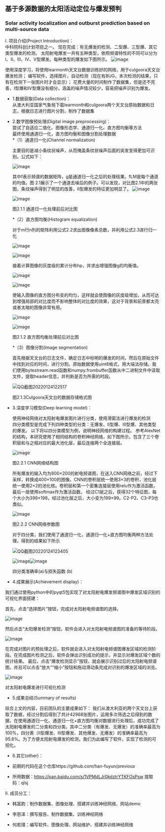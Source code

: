 ## 基于多源数据的太阳活动定位与爆发预判

### Solar activity localization and outburst prediction based on multi-source data

Ⅰ. 项目介绍(Project Introduction)：  
   中科院科创计划项目之一。
   现在完成：有无爆发的检测、二型爆、三型爆、其它类型爆发的检测。
   太阳射电爆发一共有五种类型，依照频谱特性的不同可以分为I、II、III、IV、V型爆发。每种类型的爆发如下图所示。
   ![image](https://user-images.githubusercontent.com/51266570/150719173-14f03ae5-09b1-4273-ae0b-2ba004c7b89c.png)
   
   使用深度学习，将使用learmonth天文台数据训练好的网络，用于culgoora天文台爆发检测； 
   编写软件，选择图片，自动检测（现在有BUG，本次检测的结果，只有在检测下一张图片时才会显示）； 
   花费大量的时间制作了数据集，但是还不完善，I型爆和IV型爆没有细分，涵盖的噪声情况较少，容易把噪声识别为爆发。

   * 1.数据获取(Data collection)：  
     从澳大利亚国家气象局下载learmonth和culgoora两个天文台原始数据和日志，根据日志进行图片分割，制作了数据集  
   * 2.数字图像预处理(Digital image preprocessing)：  
     尝试了自适应二值化、图像形态学、通道归一化、直方图均衡等方法  
     最终使用通道归一化，直方图均衡和图像分割处理数据  
     *（1）通道归一化(Channel normalization)
     
     主要目的是减小条纹状噪声，从而掩盖条纹状噪声后面的突发变得更加可识别。公式如下：
     
     ![image](https://user-images.githubusercontent.com/51266570/150720319-a3a013b9-d117-48bb-9e88-1b8e16663991.png)
     
      其中f表示频谱的数据矩阵，g是通道归一化之后的处理结果。fLM是每个通道的均值。图 2.1展示了一个通道去噪后的例子。可以发现，对比图2.1中的两张图，条纹噪声得到了明显的改善，II型爆发的特征更加明显了。
      ![image](https://user-images.githubusercontent.com/51266570/150720934-30b8d808-48a6-42fb-ba82-89f6569a780f.png)
      
      ![image](https://user-images.githubusercontent.com/51266570/150721085-3d9c32de-6e05-4641-aab0-ed201fca24d2.png)

       图2.1.1 通道归一化处理前后对比图
       
      *（2）直方图均衡(Histogram equalization)
      
      对于m行n列的矩阵利用公式2.2求出图像像素总数，并利用公式2.3进行归一化
      
      ![image](https://user-images.githubusercontent.com/51266570/150720768-7b75376a-6919-4382-91b1-37d1c5ddda35.png)
      
      ![image](https://user-images.githubusercontent.com/51266570/150720802-b851ab5a-1a25-4b3e-98ab-be16bc9c8d7f.png)
      
      接着计算图像的灰度级的累计分布hp，并求出增强图像g的均衡值。
      
      ![image](https://user-images.githubusercontent.com/51266570/150720833-cfb178a6-dce1-4f1b-b3b4-375f151e3628.png)
      
      ![image](https://user-images.githubusercontent.com/51266570/150720842-25c395e5-ca96-477a-800d-45a61730b62c.png)
      
      使输入图像的直方图分布变的均匀，这样就会使图像的灰度级增加，从而可达到增强局部的对比度而不影响整体的对比度的效果，这对于背景和前景都太亮或者太暗的图像非常有用。
      
      ![image](https://user-images.githubusercontent.com/51266570/150721177-a80c6ff1-81f5-454c-8d08-5a3e1024162d.png)
      
      ![image](https://user-images.githubusercontent.com/51266570/150721194-6bb1ad3b-9b2a-42bc-9b23-2cde144e1aab.png)

      图2.1.2 直方图均衡处理前后对比图
      
      *（3）图像分割(Image segmentation)
      
      首先根据天文台的日志文件，确定日志中标明的爆发的时间，然后在原始文件中找到对应的时间，进行分割。原始数据使用uint8格式，用大端法存储。我们使用bytestream.read函数和numpy.frombuffer函数从中二进制文件中读取文件，提取header信息，并判断是否为所需的时段。
      
      
      ![QQ截图20220124122517](https://user-images.githubusercontent.com/51266570/150721886-5a518c36-7824-4680-9426-1f9a89001afd.png)
      
      图2.1.3Culgoora天文台的数据存储格式图
      


   * 3.深度学习模型(Deep learning model)：
   
     使用神经网络对太阳射电爆发图片进行分类，使用滑窗法进行爆发的检测  
     四分类模型是完成下列四种类型的分类：无爆发、II型爆、III型爆、其他类型的爆发。
     以下将以四分类模型为例，说明神经网络的构建过程。
     参考AlexNet的结构，本研究使用了相同结构的卷积神经网络，如下图所示，包含了三个卷积层和与之相对应的最大池化层，最后连接两个全连接层。
     
     ![image](https://user-images.githubusercontent.com/51266570/150722055-f69994db-fdc7-463f-9724-311a96aac934.png)
     
     图2.2.1 CNN网络结构图
     
     所有爆发的输入均为800×200的射电频谱图，在送入CNN网络之前，经过下采样，转换成400×100的图像。CNN的卷积层统一使用3×3的卷积，池化层统一使用2×2的池化核。卷积层和第一个密集连接层使用relu作为激活函数，最后一层使用softmax作为激活函数。
     经过C1层之后，获得32个特征图，每个大小为398×198，经过池化层之后，大小变为199×99。C2-P2、C3-P3也类似。
     
     ![image](https://user-images.githubusercontent.com/51266570/150722252-94ab4999-7901-4967-95bb-86d65bf0b898.png)

     图2.2.2 CNN网络参数图
     
     对于四分类，我们使用了通道归一化，通道归一化+直方图均衡两种方法处理，得到的结果如下所示
     
     ![QQ截图20220124123405](https://user-images.githubusercontent.com/51266570/150722610-e59ed31b-3a80-4260-89c2-845d2a0e1d6d.png)
     
     ![image](https://user-images.githubusercontent.com/51266570/150722635-ce82c03e-fb4d-40a2-8880-f94909787419.png)![image](https://user-images.githubusercontent.com/51266570/150722648-54f20665-f62d-4d2e-9ea0-a00e06b4926d.png)
     
     四分类准确率(a)与损失函数 (b)

   * 4.成果展示(Achievement display)： 
   
   我们通过使用python中的pyqt5包实现了对太阳射电爆发频谱图中爆发区域识别的可视化界面搭建：
   
   首先，点击“选择图片”按钮，完成对太阳射电频谱图的选择。
   
   ![image](https://user-images.githubusercontent.com/51266570/150722803-6479f6a6-b0ed-43b2-89a8-076af3602d6a.png)
   
   然后点击“太阳爆发检测”按钮，软件会进入对太阳射电频谱图的准备的等待阶段。
   
   ![image](https://user-images.githubusercontent.com/51266570/150722808-ccdbb8bf-a55c-4bc1-94f6-5c21e38d91e7.png)

   在完成对图片的预处理之后，软件就会进入对太阳射电频谱图爆发区域的检测阶段。在完成图片检测之后，软件会弹出识别成功的提示，并显示对爆发区域个数的统计结果。
   最后，点击“爆发检测显示”按钮，就会展示识别过后的太阳射电频谱图，并且可以点击“放大”“缩小”按钮和拖动滑动条完成对识别的爆发区域的浏览。
   
   ![image](https://user-images.githubusercontent.com/67349250/150627222-cb874f11-a02a-455b-b472-ee2d30c6ae33.png)
   
   对太阳射电爆发进行可视化检测
   
   * 5.成果总结(Summary of results)
   
   综合上文的内容，目前团队的主要成果如下：
   我们从澳大利亚的两个天文台上获取了数据，经过分割后得到了共计42968张图片，运用多次筛选之后得到的数据，在使用通道归一化、通道归一化+直方图均衡对数据进行处理后，成功完成了太阳射电爆发的二分类和四分类。其中二分类（有爆发、无爆发）的准确率最高为100%，四分类（II型爆发、III型爆发、其他爆发、无爆发）的准确率最高为95.8%。为了方便太阳射电爆发的检测，我们为此编写了软件，实现了检测的可视化。

   
   * 6.其它(other)：
   
   * 前期的代码在这个仓库https://github.com/han-fuyun/previous
   * 所用数据：https://pan.baidu.com/s/1VPMdLJr0kdztrYTKFOsPsw 提取码：qlsj 

Ⅱ. 成员分工：

   * 韩富韵：制作数据集、图像处理、搭建并训练神经网络、网站demo

   * 李恩泽：撰写报告、制作数据集、训练神经网络

   * 何若璞：编写软件、图像处理、网站维护、搭建并训练神经网络
